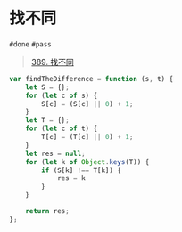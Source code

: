 
# 找不同

`#done` `#pass`

> [389. 找不同](https://leetcode.cn/problems/find-the-difference/)

```javascript
var findTheDifference = function (s, t) {
    let S = {};
    for (let c of s) {
        S[c] = (S[c] || 0) + 1;
    }
    let T = {};
    for (let c of t) {
        T[c] = (T[c] || 0) + 1;
    }
    let res = null;
    for (let k of Object.keys(T)) {
        if (S[k] !== T[k]) {
            res = k
        }
    }

    return res;
};
```